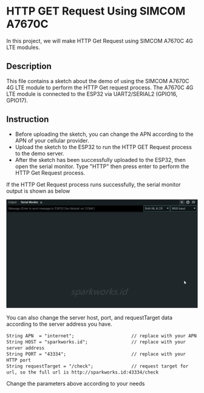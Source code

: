 # HTTP GET Request Using SIMCOM A7670C

In this project, we will make HTTP Get Request using SIMCOM A7670C 4G LTE modules.

## Description
This file contains a sketch about the demo of using the SIMCOM A7670C 4G LTE module to perform the HTTP Get request process. The A7670C 4G LTE module is connected to the ESP32 via UART2/SERIAL2 (GPIO16, GPIO17).


## Instruction
- Before uploading the sketch, you can change the APN according to the APN of your cellular provider.
- Upload the sketch to the ESP32 to run the HTTP GET Request process to the demo server.
- After the sketch has been successfully uploaded to the ESP32, then open the serial monitor. Type "HTTP" then press enter to perform the HTTP Get Request process.

If the HTTP Get Request process runs successfully, the serial monitor output is shown as below

![](https://github.com/sparkworks-id/misc/blob/main/tutorial/simcom/a7670c/a7670c-http-serialMonitor-watermark.gif)

You can also change the server host, port, and requestTarget data according to the server address you have.

```
String APN  = "internet";                     // replace with your APN
String HOST = "sparkworks.id";                // replace with your server address
String PORT = "43334";                        // replace with your HTTP port
String requestTarget = "/check";              // request target for url, so the full url is http://sparkworks.id:43334/check

```

Change the parameters above according to your needs


